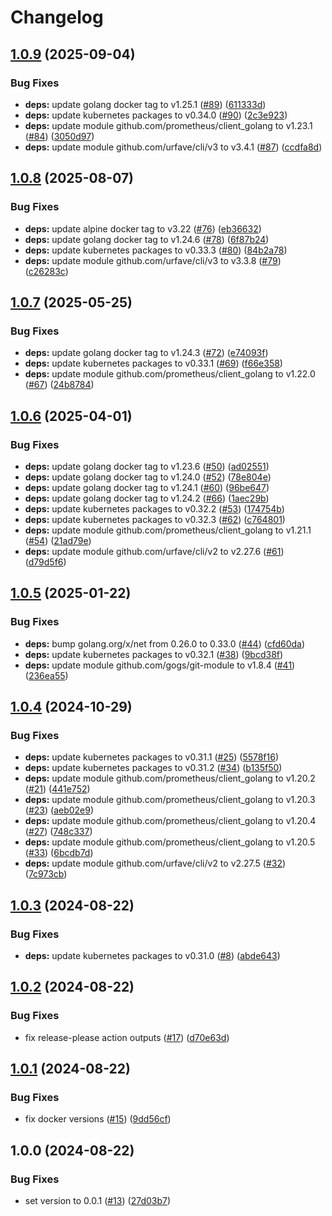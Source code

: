 # Changelog

## [1.0.9](https://github.com/jkrivas/k8s-ha-git-sync/compare/v1.0.8...v1.0.9) (2025-09-04)


### Bug Fixes

* **deps:** update golang docker tag to v1.25.1 ([#89](https://github.com/jkrivas/k8s-ha-git-sync/issues/89)) ([611333d](https://github.com/jkrivas/k8s-ha-git-sync/commit/611333d433f41ddbd698e1186bf91c403c800f24))
* **deps:** update kubernetes packages to v0.34.0 ([#90](https://github.com/jkrivas/k8s-ha-git-sync/issues/90)) ([2c3e923](https://github.com/jkrivas/k8s-ha-git-sync/commit/2c3e923d09a60abbe75ae6f7c8a6dc6505e7f694))
* **deps:** update module github.com/prometheus/client_golang to v1.23.1 ([#84](https://github.com/jkrivas/k8s-ha-git-sync/issues/84)) ([3050d97](https://github.com/jkrivas/k8s-ha-git-sync/commit/3050d976577b2014048fb89a66e90bb7d431be63))
* **deps:** update module github.com/urfave/cli/v3 to v3.4.1 ([#87](https://github.com/jkrivas/k8s-ha-git-sync/issues/87)) ([ccdfa8d](https://github.com/jkrivas/k8s-ha-git-sync/commit/ccdfa8d498c2e84484e86a73afea01315d95cd43))

## [1.0.8](https://github.com/jkrivas/k8s-ha-git-sync/compare/v1.0.7...v1.0.8) (2025-08-07)


### Bug Fixes

* **deps:** update alpine docker tag to v3.22 ([#76](https://github.com/jkrivas/k8s-ha-git-sync/issues/76)) ([eb36632](https://github.com/jkrivas/k8s-ha-git-sync/commit/eb36632378c8c09c0b7795b521e8bec02719150d))
* **deps:** update golang docker tag to v1.24.6 ([#78](https://github.com/jkrivas/k8s-ha-git-sync/issues/78)) ([6f87b24](https://github.com/jkrivas/k8s-ha-git-sync/commit/6f87b241983bad5a3317eab1164467c5a683cb7c))
* **deps:** update kubernetes packages to v0.33.3 ([#80](https://github.com/jkrivas/k8s-ha-git-sync/issues/80)) ([84b2a78](https://github.com/jkrivas/k8s-ha-git-sync/commit/84b2a78a690dfc28909a1d1c17f80b969ee30fe9))
* **deps:** update module github.com/urfave/cli/v3 to v3.3.8 ([#79](https://github.com/jkrivas/k8s-ha-git-sync/issues/79)) ([c26283c](https://github.com/jkrivas/k8s-ha-git-sync/commit/c26283c917dccbafedb37fe01b6ef6b1a0d4538b))

## [1.0.7](https://github.com/jkrivas/k8s-ha-git-sync/compare/v1.0.6...v1.0.7) (2025-05-25)


### Bug Fixes

* **deps:** update golang docker tag to v1.24.3 ([#72](https://github.com/jkrivas/k8s-ha-git-sync/issues/72)) ([e74093f](https://github.com/jkrivas/k8s-ha-git-sync/commit/e74093f55fa26bc76f2100223c606d9f5798a09a))
* **deps:** update kubernetes packages to v0.33.1 ([#69](https://github.com/jkrivas/k8s-ha-git-sync/issues/69)) ([f66e358](https://github.com/jkrivas/k8s-ha-git-sync/commit/f66e358aaad9db8c345dd38c618c3040ad41115a))
* **deps:** update module github.com/prometheus/client_golang to v1.22.0 ([#67](https://github.com/jkrivas/k8s-ha-git-sync/issues/67)) ([24b8784](https://github.com/jkrivas/k8s-ha-git-sync/commit/24b87845e93de48aa3061ffc8782bb6887365b01))

## [1.0.6](https://github.com/jkrivas/k8s-ha-git-sync/compare/v1.0.5...v1.0.6) (2025-04-01)


### Bug Fixes

* **deps:** update golang docker tag to v1.23.6 ([#50](https://github.com/jkrivas/k8s-ha-git-sync/issues/50)) ([ad02551](https://github.com/jkrivas/k8s-ha-git-sync/commit/ad02551619e4e6b9b48a550c15edf0997b1cd61d))
* **deps:** update golang docker tag to v1.24.0 ([#52](https://github.com/jkrivas/k8s-ha-git-sync/issues/52)) ([78e804e](https://github.com/jkrivas/k8s-ha-git-sync/commit/78e804ee4c4b23b3254a7d69c5da3f872e8de317))
* **deps:** update golang docker tag to v1.24.1 ([#60](https://github.com/jkrivas/k8s-ha-git-sync/issues/60)) ([96be647](https://github.com/jkrivas/k8s-ha-git-sync/commit/96be647e7c55b2185db397616eda84cc6e014b26))
* **deps:** update golang docker tag to v1.24.2 ([#66](https://github.com/jkrivas/k8s-ha-git-sync/issues/66)) ([1aec29b](https://github.com/jkrivas/k8s-ha-git-sync/commit/1aec29bf111edde53ed8e7400db01e6080806bcc))
* **deps:** update kubernetes packages to v0.32.2 ([#53](https://github.com/jkrivas/k8s-ha-git-sync/issues/53)) ([174754b](https://github.com/jkrivas/k8s-ha-git-sync/commit/174754bcddab650f837aeb355b4f4b07a21c2666))
* **deps:** update kubernetes packages to v0.32.3 ([#62](https://github.com/jkrivas/k8s-ha-git-sync/issues/62)) ([c764801](https://github.com/jkrivas/k8s-ha-git-sync/commit/c764801c1707259534e032dd9eaeaae6a31f614a))
* **deps:** update module github.com/prometheus/client_golang to v1.21.1 ([#54](https://github.com/jkrivas/k8s-ha-git-sync/issues/54)) ([21ad79e](https://github.com/jkrivas/k8s-ha-git-sync/commit/21ad79e4391727c4cb65bbe83c30ae40ad6be38a))
* **deps:** update module github.com/urfave/cli/v2 to v2.27.6 ([#61](https://github.com/jkrivas/k8s-ha-git-sync/issues/61)) ([d79d5f6](https://github.com/jkrivas/k8s-ha-git-sync/commit/d79d5f6eb69851fefe9062720d6f8b115ea1731b))

## [1.0.5](https://github.com/jkrivas/k8s-ha-git-sync/compare/v1.0.4...v1.0.5) (2025-01-22)


### Bug Fixes

* **deps:** bump golang.org/x/net from 0.26.0 to 0.33.0 ([#44](https://github.com/jkrivas/k8s-ha-git-sync/issues/44)) ([cfd60da](https://github.com/jkrivas/k8s-ha-git-sync/commit/cfd60da465e0e94b8bfeb0d970768e289ac4bf0f))
* **deps:** update kubernetes packages to v0.32.1 ([#38](https://github.com/jkrivas/k8s-ha-git-sync/issues/38)) ([9bcd38f](https://github.com/jkrivas/k8s-ha-git-sync/commit/9bcd38f4ce10a4bf4a891b7fdaa55a846b7665ba))
* **deps:** update module github.com/gogs/git-module to v1.8.4 ([#41](https://github.com/jkrivas/k8s-ha-git-sync/issues/41)) ([236ea55](https://github.com/jkrivas/k8s-ha-git-sync/commit/236ea5508c2c0756ed6031eea5c03eca90841816))

## [1.0.4](https://github.com/jkrivas/k8s-ha-git-sync/compare/v1.0.3...v1.0.4) (2024-10-29)


### Bug Fixes

* **deps:** update kubernetes packages to v0.31.1 ([#25](https://github.com/jkrivas/k8s-ha-git-sync/issues/25)) ([5578f16](https://github.com/jkrivas/k8s-ha-git-sync/commit/5578f167cf6ee1316c680c0b4ebe39b85d0521ae))
* **deps:** update kubernetes packages to v0.31.2 ([#34](https://github.com/jkrivas/k8s-ha-git-sync/issues/34)) ([b135f50](https://github.com/jkrivas/k8s-ha-git-sync/commit/b135f509e9581e50155bb12cb4487b7e97794eb1))
* **deps:** update module github.com/prometheus/client_golang to v1.20.2 ([#21](https://github.com/jkrivas/k8s-ha-git-sync/issues/21)) ([441e752](https://github.com/jkrivas/k8s-ha-git-sync/commit/441e7528224a81d1c27e5499e839b6145e35369b))
* **deps:** update module github.com/prometheus/client_golang to v1.20.3 ([#23](https://github.com/jkrivas/k8s-ha-git-sync/issues/23)) ([aeb02e9](https://github.com/jkrivas/k8s-ha-git-sync/commit/aeb02e9bf6690741bdd2a92bf0def9fcd590fdc2))
* **deps:** update module github.com/prometheus/client_golang to v1.20.4 ([#27](https://github.com/jkrivas/k8s-ha-git-sync/issues/27)) ([748c337](https://github.com/jkrivas/k8s-ha-git-sync/commit/748c33786bc7e8e7e05ed76258fc9e2f87481325))
* **deps:** update module github.com/prometheus/client_golang to v1.20.5 ([#33](https://github.com/jkrivas/k8s-ha-git-sync/issues/33)) ([6bcdb7d](https://github.com/jkrivas/k8s-ha-git-sync/commit/6bcdb7db00c859fcc7683a9a9d23ef90afcf4203))
* **deps:** update module github.com/urfave/cli/v2 to v2.27.5 ([#32](https://github.com/jkrivas/k8s-ha-git-sync/issues/32)) ([7c973cb](https://github.com/jkrivas/k8s-ha-git-sync/commit/7c973cb54e1f70f3107ec3756318b7798f957f32))

## [1.0.3](https://github.com/jkrivas/k8s-ha-git-sync/compare/v1.0.2...v1.0.3) (2024-08-22)


### Bug Fixes

* **deps:** update kubernetes packages to v0.31.0 ([#8](https://github.com/jkrivas/k8s-ha-git-sync/issues/8)) ([abde643](https://github.com/jkrivas/k8s-ha-git-sync/commit/abde64392e35f40acaba114fe11952a18def3234))

## [1.0.2](https://github.com/jkrivas/k8s-ha-git-sync/compare/v1.0.1...v1.0.2) (2024-08-22)


### Bug Fixes

* fix release-please action outputs ([#17](https://github.com/jkrivas/k8s-ha-git-sync/issues/17)) ([d70e63d](https://github.com/jkrivas/k8s-ha-git-sync/commit/d70e63d10d315d266b8f289759154a1846400314))

## [1.0.1](https://github.com/jkrivas/k8s-ha-git-sync/compare/v1.0.0...v1.0.1) (2024-08-22)


### Bug Fixes

* fix docker versions ([#15](https://github.com/jkrivas/k8s-ha-git-sync/issues/15)) ([9dd56cf](https://github.com/jkrivas/k8s-ha-git-sync/commit/9dd56cfc9bdf21830743f0d8b0186581c81ef47c))

## 1.0.0 (2024-08-22)


### Bug Fixes

* set version to 0.0.1 ([#13](https://github.com/jkrivas/k8s-ha-git-sync/issues/13)) ([27d03b7](https://github.com/jkrivas/k8s-ha-git-sync/commit/27d03b73590dab31d2cd9957d26f75f179bf9378))
